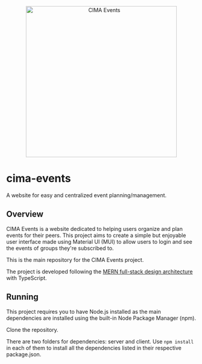 <p align="center">
  <a href="https://github.com/Joeyeyey/cima-events">
    <img alt="CIMA Events" src="/images/logo-transparent.png" width=400/>
  </a>
</p>

# cima-events

A website for easy and centralized event planning/management.

## Overview
CIMA Events is a website dedicated to helping users organize and plan events for 
their peers. This project aims to create a simple but enjoyable user interface 
made using Material UI (MUI) to allow users to login and see the events of groups 
they're subscribed to. 

This is the main repository for the CIMA Events project.

The project is developed following the [MERN full-stack design architecture](https://www.mongodb.com/mern-stack) with TypeScript.

## Running
This project requires you to have Node.js installed as the main dependencies are installed using the built-in Node Package Manager (npm).

Clone the repository. 

There are two folders for dependencies: server and client. Use `npm install` in each of them to install all the dependencies listed in their respective package.json. 
